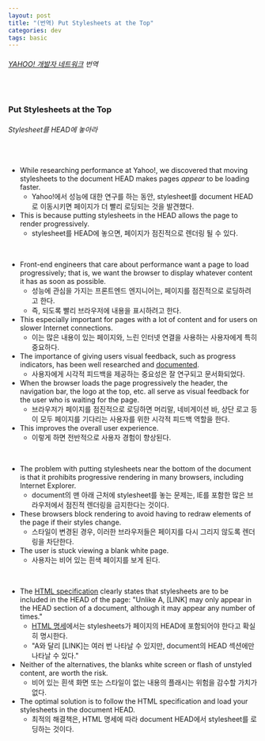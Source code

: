 ```yaml
---
layout: post
title: "(번역) Put Stylesheets at the Top"
categories: dev
tags: basic
---
```


###### [YAHOO! 개발자 네트워크](https://developer.yahoo.com/performance/rules.html#css_top) 번역

<br>

### Put Stylesheets at the Top

###### Stylesheet를 HEAD에 놓아라

<br>

- While researching performance at Yahoo!, we discovered that moving stylesheets to the document HEAD makes pages *appear* to be loading faster.
  - Yahoo!에서 성능에 대한 연구를 하는 동안, stylesheet를 document HEAD로 이동시키면 페이지가 더 빨리 로딩되는 것을 발견했다.
- This is because putting stylesheets in the HEAD allows the page to render progressively.
  - stylesheet를 HEAD에 놓으면, 페이지가 점진적으로 렌더링 될 수 있다.

<br>

- Front-end engineers that care about performance want a page to load progressively; that is, we want the browser to display whatever content it has as soon as possible.
  - 성능에 관심을 가지는 프론트엔드 엔지니어는, 페이지를 점진적으로 로딩하려고 한다.
  - 즉, 되도록 빨리 브라우저에 내용을 표시하려고 한다.
- This especially important for pages with a lot of content and for users on slower Internet connections.
  - 이는 많은 내용이 있는 페이지와, 느린 인터넷 연결을 사용하는 사용자에게 특히 중요하다.
- The importance of giving users visual feedback, such as progress indicators, has been well researched and [documented](https://www.nngroup.com/articles/response-times-3-important-limits/).
  - 사용자에게 시각적 피드백을 제공하는 중요성은 잘 연구되고 문서화되었다.
- When the browser loads the page progressively the header, the navigation bar, the logo at the top, etc. all serve as visual feedback for the user who is waiting for the page.
  - 브라우저가 페이지를 점진적으로 로딩하면 머리말, 네비게이션 바, 상단 로고 등이 모두 페이지를 기다리는 사용자를 위한 시각적 피드백 역할을 한다.
- This improves the overall user experience.
  - 이렇게 하면 전반적으로 사용자 경험이 향상된다.

<br>

- The problem with putting stylesheets near the bottom of the document is that it prohibits progressive rendering in many browsers, including Internet Explorer.
  - document의 맨 아래 근처에 stylesheet를 놓는 문제는, IE를 포함한 많은 브라우저에서 점진적 렌더링을 금지한다는 것이다.
- These browsers block rendering to avoid having to redraw elements of the page if their styles change.
  - 스타일이 변경된 경우, 이러한 브라우저들은 페이지를 다시 그리지 않도록 렌더링을 차단한다.
- The user is stuck viewing a blank white page.
  - 사용자는 비어 있는 흰색 페이지를 보게 된다.

<br>

- The [HTML specification](https://www.w3.org/TR/html4/struct/links.html#h-12.3) clearly states that stylesheets are to be included in the HEAD of the page: "Unlike A, [LINK] may only appear in the HEAD section of a document, although it may appear any number of times."
  - [HTML 명세](https://www.w3.org/TR/html4/struct/links.html#h-12.3)에서는 stylesheets가 페이지의 HEAD에 포함되어야 한다고 확실히 명시한다.
  - "A와 달리 [LINK]는 여러 번 나타날 수 있지만, document의 HEAD 섹션에만 나타날 수 있다."
- Neither of the alternatives, the blanks white screen or flash of unstyled content, are worth the risk.
  - 비어 있는 흰색 화면 또는 스타일이 없는 내용의 플래시는 위험을 감수할 가치가 없다.
- The optimal solution is to follow the HTML specification and load your stylesheets in the document HEAD.
  - 최적의 해결책은, HTML 명세에 따라 document HEAD에서 stylesheet를 로딩하는 것이다.

<br>